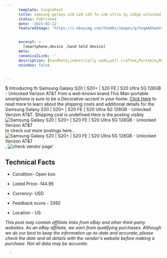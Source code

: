 ```yaml
---
      template: SinglePost
      title: samsung galaxy s20 s20 s20 fe s20 ultra 5g 128gb unlocked verizon at t
      status: Published
      date: '2023-02-12'
      featuredImage: 'https://i.ebayimg.com/thumbs/images/g/5egAAOSwdx9jWueA/s-l225.jpg'
       

      excerpt: >-
        [smartphone,device ,hand held device]
      meta:
      canonicalLink: ''
      description: [handheld,industrially made,well crafted,Portable,Mobile,Compact,Convenient,Lightweight,Maneuverable,Man-portable,Miniature,Carriable,Hand-held,Light,Holdable,Transportable,Mobile device,Pocket-sized,On-the-go,Wireless,Cordless,Compact size,Convenient size, smartphone,device ,hand held device]
      noindex: false
      

---
```

$
      Introducing th Samsung Galaxy S20 | S20+ | S20 FE | S20 Ultra 5G 128GB - Unlocked Verizon AT&T from a well-known brand.This Man-portable smartphone is sure to be a Decorative-accent in your home. [Click Here](https://www.ebay.com/itm/275507425786?hash=item402585b1fa%3Ag%3A5egAAOSwdx9jWueA&mkevt=1&mkcid=1&mkrid=711-53200-19255-0&campid=%253CePNCampaignId%253E&customid=%253CreferenceId%253E&toolid=10049) to read more to learn about the shipping costs and additional details for the Samsung Galaxy S20 | S20+ | S20 FE | S20 Ultra 5G 128GB - Unlocked Verizon AT&T. Shipping cost is undefined.Here is the posting visibly ![Samsung Galaxy S20 | S20+ | S20 FE | S20 Ultra 5G 128GB - Unlocked Verizon AT&T](https://i.ebayimg.com/thumbs/images/g/5egAAOSwdx9jWueA/s-l225.jpg) to check out more postings here... ![Samsung Galaxy S20 | S20+ | S20 FE | S20 Ultra 5G 128GB - Unlocked Verizon AT&T](https://i.ebayimg.com/images/g/5egAAOSwdx9jWueA/s-l640.jpg), ![check vendor page](https://origin-galleryplus.ebayimg.com/ws/web/275507425786_2_0_1/225x225.jpg,https://origin-galleryplus.ebayimg.com/ws/web/275507425786_3_0_1/225x225.jpg)'

      

 ## Technical Facts 



     
      

 - Condition- Open box 


      

 - Listed Price- 144.95 


      

 - Currency- USD 


      

 - Feedback score - 3392 


      

 - Location - US 


      
      

 *_This post may contain affiliate links from eBay and other third-party websites. As an eBay affiliate, we earn from qualifying purchases. Although we do our best to keep the information up-to-date and accurate, please check the date and all details with the vendor's website before making a purchase. Not all data may be accurate._*




      -
